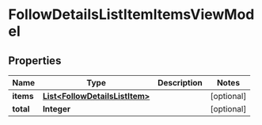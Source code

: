 # FollowDetailsListItemItemsViewModel

## Properties
Name | Type | Description | Notes
------------ | ------------- | ------------- | -------------
**items** | [**List&lt;FollowDetailsListItem&gt;**](FollowDetailsListItem.md) |  |  [optional]
**total** | **Integer** |  |  [optional]
